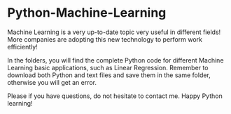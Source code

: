 # Python-Machine-Learning

Machine Learning is a very up-to-date topic very useful in different fields! More companies are adopting this new technology to perform work efficiently!

In the folders, you will find the complete Python code for different Machine Learning basic applications, such as Linear Regression. Remember to download both Python and text files and save them in the same folder, otherwise you will get an error. 

Please if you have questions, do not hesitate to contact me. Happy Python learning!

